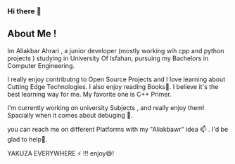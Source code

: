 ### Hi there 👋
## About Me !

Im Aliakbar Ahrari , a junior developer (mostly working wih cpp and python projects ) studying in University Of Isfahan,
pursuing my Bachelors in Computer Engineering.

  I really enjoy contributng to Open Source Projects and I love learning about Cutting Edge Technologies.
I also enjoy reading Books🌱. I believe it's the best learning way for me. My favorite one is C++ Primer.

I'm currently working on university Subjects , and really enjoy them! Spacially when it comes about debuging 🤔.

you can reach me on different Platforms with my "Aliakbawr" idea  📫 .
I'd be glad to help👯.


YAKUZA EVERYWHERE ⚡ !!!
enjoy😄!
